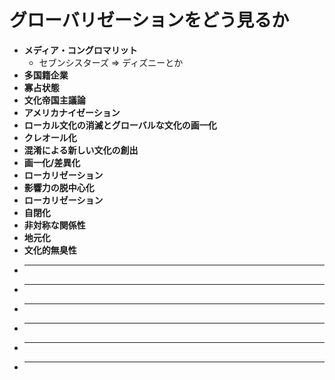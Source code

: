 # グローバリゼーションをどう見るか
* __メディア・コングロマリット__
    - セブンシスターズ => ディズニーとか
* __多国籍企業__
* __寡占状態__
* __文化帝国主議論__
* __アメリカナイゼーション__
* __ローカル文化の消滅とグローバルな文化の画一化__
* __クレオール化__
* __混淆による新しい文化の創出__
* __画一化/差異化__
* __ローカリゼーション__
* __影響力の脱中心化__
* __ローカリゼーション__
* __自閉化__
* __非対称な関係性__
* __地元化__
* __文化的無臭性__
* ____
* ____
* ____
* ____
* ____
* ____
